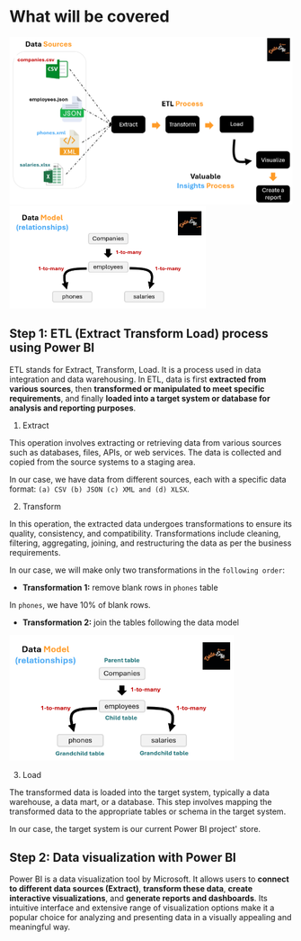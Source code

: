 # What will be covered

<img src="./Images/etl_process.png" width="550px" />
<img src="./Images/data_model_used.png" width="350px" />

## Step 1: ETL (Extract Transform Load) process using Power BI

ETL stands for Extract, Transform, Load. It is a process used in data integration and data warehousing. In ETL, data is first **extracted from various sources**, then **transformed or manipulated to meet specific requirements**, and finally **loaded into a target system or database for analysis and reporting purposes**.

1. Extract

This operation involves extracting or retrieving data from various sources such as databases, files, APIs, or web services. The data is collected and copied from the source systems to a staging area.

In our case, we have data from different sources, each with a specific data format: `(a) CSV (b) JSON (c) XML and (d) XLSX`.

2. Transform

In this operation, the extracted data undergoes transformations to ensure its quality, consistency, and compatibility. Transformations include cleaning, filtering, aggregating, joining, and restructuring the data as per the business requirements.

In our case, we will make only two transformations in the `following order`:

* **Transformation 1:** remove blank rows in `phones` table

In `phones`, we have 10% of blank rows.

* **Transformation 2:** join the tables following the data model

<img src="./Images/data_model_details.png" width="400px" />

3. Load

The transformed data is loaded into the target system, typically a data warehouse, a data mart, or a database. This step involves mapping the transformed data to the appropriate tables or schema in the target system.

In our case, the target system is our current Power BI project' store.

## Step 2: Data visualization with Power BI

Power BI is a data visualization tool by Microsoft. It allows users to **connect to different data sources (Extract)**, **transform these data**, **create interactive visualizations**, and **generate reports and dashboards**. Its intuitive interface and extensive range of visualization options make it a popular choice for analyzing and presenting data in a visually appealing and meaningful way.


